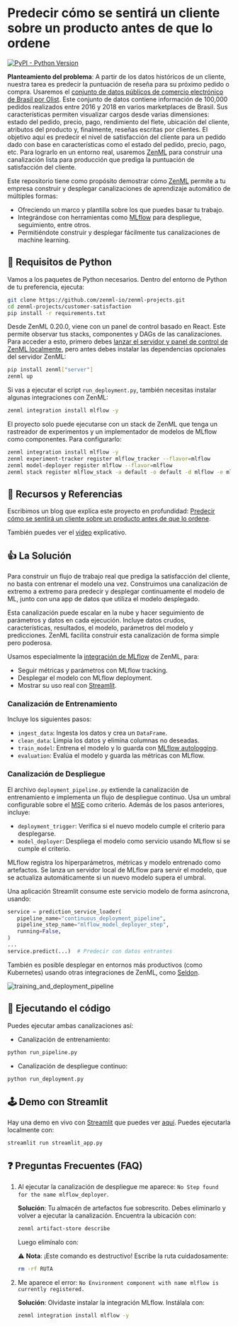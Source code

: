 
# Predecir cómo se sentirá un cliente sobre un producto antes de que lo ordene

[![PyPI - Python Version](https://img.shields.io/pypi/pyversions/zenml)](https://pypi.org/project/zenml/)

**Planteamiento del problema**: A partir de los datos históricos de un cliente, nuestra tarea es predecir la puntuación de reseña para su próximo pedido o compra. Usaremos el [conjunto de datos públicos de comercio electrónico de Brasil por Olist](https://www.kaggle.com/datasets/olistbr/brazilian-ecommerce). Este conjunto de datos contiene información de 100,000 pedidos realizados entre 2016 y 2018 en varios marketplaces de Brasil. Sus características permiten visualizar cargos desde varias dimensiones: estado del pedido, precio, pago, rendimiento del flete, ubicación del cliente, atributos del producto y, finalmente, reseñas escritas por clientes. El objetivo aquí es predecir el nivel de satisfacción del cliente para un pedido dado con base en características como el estado del pedido, precio, pago, etc. Para lograrlo en un entorno real, usaremos [ZenML](https://zenml.io/) para construir una canalización lista para producción que prediga la puntuación de satisfacción del cliente.

Este repositorio tiene como propósito demostrar cómo [ZenML](https://github.com/zenml-io/zenml) permite a tu empresa construir y desplegar canalizaciones de aprendizaje automático de múltiples formas:

- Ofreciendo un marco y plantilla sobre los que puedes basar tu trabajo.
- Integrándose con herramientas como [MLflow](https://mlflow.org/) para despliegue, seguimiento, entre otros.
- Permitiéndote construir y desplegar fácilmente tus canalizaciones de machine learning.

## :snake: Requisitos de Python

Vamos a los paquetes de Python necesarios. Dentro del entorno de Python de tu preferencia, ejecuta:

```bash
git clone https://github.com/zenml-io/zenml-projects.git
cd zenml-projects/customer-satisfaction
pip install -r requirements.txt
```

Desde ZenML 0.20.0, viene con un panel de control basado en React. Este permite observar tus stacks, componentes y DAGs de las canalizaciones. Para acceder a esto, primero debes [lanzar el servidor y panel de control de ZenML localmente](https://docs.zenml.io/user-guide/starter-guide#explore-the-dashboard), pero antes debes instalar las dependencias opcionales del servidor ZenML:

```bash
pip install zenml["server"]
zenml up
```

Si vas a ejecutar el script `run_deployment.py`, también necesitas instalar algunas integraciones con ZenML:

```bash
zenml integration install mlflow -y
```

El proyecto solo puede ejecutarse con un stack de ZenML que tenga un rastreador de experimentos y un implementador de modelos de MLflow como componentes. Para configurarlo:

```bash
zenml integration install mlflow -y
zenml experiment-tracker register mlflow_tracker --flavor=mlflow
zenml model-deployer register mlflow --flavor=mlflow
zenml stack register mlflow_stack -a default -o default -d mlflow -e mlflow_tracker --set
```

## 📙 Recursos y Referencias

Escribimos un blog que explica este proyecto en profundidad: [Predecir cómo se sentirá un cliente sobre un producto antes de que lo ordene](https://blog.zenml.io/customer_satisfaction/).

También puedes ver el [video](https://youtu.be/L3_pFTlF9EQ) explicativo.

## :thumbsup: La Solución

Para construir un flujo de trabajo real que prediga la satisfacción del cliente, no basta con entrenar el modelo una vez. Construimos una canalización de extremo a extremo para predecir y desplegar continuamente el modelo de ML, junto con una app de datos que utiliza el modelo desplegado.

Esta canalización puede escalar en la nube y hacer seguimiento de parámetros y datos en cada ejecución. Incluye datos crudos, características, resultados, el modelo, parámetros del modelo y predicciones. ZenML facilita construir esta canalización de forma simple pero poderosa.

Usamos especialmente la [integración de MLflow](https://github.com/zenml-io/zenml/tree/main/examples) de ZenML, para:

- Seguir métricas y parámetros con MLflow tracking.
- Desplegar el modelo con MLflow deployment.
- Mostrar su uso real con [Streamlit](https://streamlit.io/).

### Canalización de Entrenamiento

Incluye los siguientes pasos:

- `ingest_data`: Ingesta los datos y crea un `DataFrame`.
- `clean_data`: Limpia los datos y elimina columnas no deseadas.
- `train_model`: Entrena el modelo y lo guarda con [MLflow autologging](https://www.mlflow.org/docs/latest/tracking.html).
- `evaluation`: Evalúa el modelo y guarda las métricas con MLflow.

### Canalización de Despliegue

El archivo `deployment_pipeline.py` extiende la canalización de entrenamiento e implementa un flujo de despliegue continuo. Usa un umbral configurable sobre el [MSE](https://scikit-learn.org/stable/modules/generated/sklearn.metrics.mean_squared_error.html) como criterio. Además de los pasos anteriores, incluye:

- `deployment_trigger`: Verifica si el nuevo modelo cumple el criterio para desplegarse.
- `model_deployer`: Despliega el modelo como servicio usando MLflow si se cumple el criterio.

MLflow registra los hiperparámetros, métricas y modelo entrenado como artefactos. Se lanza un servidor local de MLflow para servir el modelo, que se actualiza automáticamente si un nuevo modelo supera el umbral.

Una aplicación Streamlit consume este servicio modelo de forma asíncrona, usando:

```python
service = prediction_service_loader(
   pipeline_name="continuous_deployment_pipeline",
   pipeline_step_name="mlflow_model_deployer_step",
   running=False,
)
...
service.predict(...)  # Predecir con datos entrantes
```

También es posible desplegar en entornos más productivos (como Kubernetes) usando otras integraciones de ZenML, como [Seldon](https://github.com/zenml-io/zenml/tree/main/examples/seldon_deployment).

![training_and_deployment_pipeline](_assets/training_and_deployment_pipeline_updated.png)

## :notebook: Ejecutando el código

Puedes ejecutar ambas canalizaciones así:

- Canalización de entrenamiento:

```bash
python run_pipeline.py
```

- Canalización de despliegue continuo:

```bash
python run_deployment.py
```

## 🕹 Demo con Streamlit

Hay una demo en vivo con [Streamlit](https://streamlit.io/) que puedes ver [aquí](https://share.streamlit.io/ayush714/customer-satisfaction/main). Puedes ejecutarla localmente con:

```bash
streamlit run streamlit_app.py
```

## :question: Preguntas Frecuentes (FAQ)

1. Al ejecutar la canalización de despliegue me aparece: `No Step found for the name mlflow_deployer`.

   **Solución**: Tu almacén de artefactos fue sobrescrito. Debes eliminarlo y volver a ejecutar la canalización. Encuentra la ubicación con:

   ```bash
   zenml artifact-store describe
   ```

   Luego elimínalo con:

   ⚠️ **Nota**: ¡Este comando es destructivo! Escribe la ruta cuidadosamente:

   ```bash
   rm -rf RUTA
   ```

2. Me aparece el error: `No Environment component with name mlflow is currently registered.`

   **Solución**: Olvidaste instalar la integración MLflow. Instálala con:

   ```bash
   zenml integration install mlflow -y
   ```
